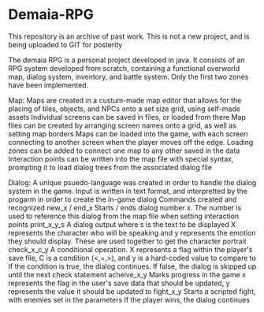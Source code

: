 # Demaia-RPG

This repository is an archive of past work. This is not a new project, and is being uploaded to GIT for posterity

The demaia RPG is a personal project developed in java. It consists of an RPG system developed from scratch, containing a functional overworld map, dialog system, inventory, and battle system. Only the first two zones have been implemented.

Map:
Maps are created in a custum-made map editor that allows for the placing of tiles, objects, and NPCs onto a set size grid, using self-made assets
Individual screens can be saved in files, or loaded from there
Map files can be created by arranging screen names onto a grid, as well as setting map borders
Maps can be loaded into the game, with each screen connecting to another screen when the player moves off the edge.
Loading zones can be added to connect one map to any other saved in the data
Interaction points can be written into the map file with special syntax, prompting it to load dialog trees from the associated dialog file

Dialog:
A unique psuedo-language was created in order to handle the dialog system in the game. Input is written in text format, and interpretted by the progarm in order to create the in-game dialog
Commands created and recognized
  new_x / end_x
    Starts / ends dialog number x. The number is used to reference this dialog from the map file when setting interaction points
  print_x_y_s
    A dialog output where s is the text to be displayed
    X represents the character who will be speaking and y represents the emotion they should display. These are used together to get the character portrait
  check_x_c_y
    A conditional operation.
    X represents a flag within the player's save file, C is a condition (<,=,>), and y is a hard-coded value to compare to
    If the condition is true, the dialog continues. If false, the dialog is skipped up until the next check statement
  acheive_x_y
    Marks progress in the game
    x represents the flag in the user's save data that should be updated, y represents the value it should be updated to
  fight_x_y
    Starts a scripted fight, with enemies set in the parameters
    If the player wins, the dialog continues
    
